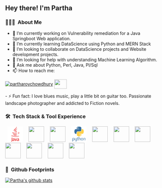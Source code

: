 <h2>Hey there! I'm Partha</h2>

### 👨🏻‍💻 &nbsp;About Me
- 🔭 I’m currently working on Vulnerability remediation for a Java Springboot Web application.
- 🌱 I’m currently learning DataScience using Python and MERN Stack
- 👯 I’m looking to collaborate on DataScience projects and Website development projects.
- 🤔 I’m looking for help with understanding Machine Learning Algorithm.
- 💬 Ask me about Python, Perl, Java, Pl/Sql
- 📫 How to reach me: 
<p>
<a href="https://www.linkedin.com/in/partharoychowdhury-117/" target="blank"><img align="center" src="https://cdn.jsdelivr.net/npm/simple-icons@3.0.1/icons/linkedin.svg" alt="partharoychowdhury" height="30" width="40" /></a>
<a href = "mailto: pchowdhury.apple@gmail.com"><img align="center" src="https://simpleicons.org/icons/gmail.svg" height="30" width="40" /></a>
</p>
<!--- 😄 Pronouns: ... -->
- ⚡ Fun fact: I love blues music, play a little bit on guitar too. Passionate landscape photographer and addicted to Fiction novels.

### 🛠 &nbsp;Tech Stack & Tool Experience
<p align="left">
  <code> <img height="50" width="50" src="https://github.com/devicons/devicon/blob/master/icons/java/java-plain-wordmark.svg"> </code>
  <code> <img height="50" width="50" src="https://www.vectorlogo.zone/logos/springio/springio-ar21.svg"> </code>
  <code> <img height="50" width="50" src="https://www.vectorlogo.zone/logos/perl/perl-ar21.svg"> </code>
  <code> <img height="50" width="50" src="https://github.com/devicons/devicon/blob/master/icons/python/python-original-wordmark.svg"> </code>
  <code> <img height="50" width="50" src="https://img.icons8.com/plasticine/100/000000/oracle-pl-sql--v3.png"> </code>
  <code> <img height="50" width="50" src="https://about.gitlab.com/images/devops-tools/veracode-logo.png"> </code>
  <code> <img height="50" width="50" src="http://jtuts.com/wp-content/uploads/2016/03/spring-tool-suite-project-logo.png"> </code>
  <code> <img height="50" width="50" src="https://www.vectorlogo.zone/logos/appdynamics/appdynamics-ar21.svg"> </code>
  <code> <img height="50" width="50" src="https://about.gitlab.com/images/devops-tools/veracode-logo.png"> </code>
  <code> <img height="50" width="50" src="https://www.pinclipart.com/picdir/middle/367-3678882_python-logo-clipart-easy-pandas-python-logo-png.png"> </code>
  <code> <img height="50" width="50" src="https://miro.medium.com/max/1400/0*Q2P7piuSxFQIq60Z.jpg"> </code>
</p>

### 👣 &nbsp;Github Footprints
[![Partha's github stats](https://github-readme-stats.vercel.app/api?username=learningPartha&count_private=true&show_icons=true&theme=radical&hide_rank=false)](https://github.com/learningPartha/github-readme-stats)
